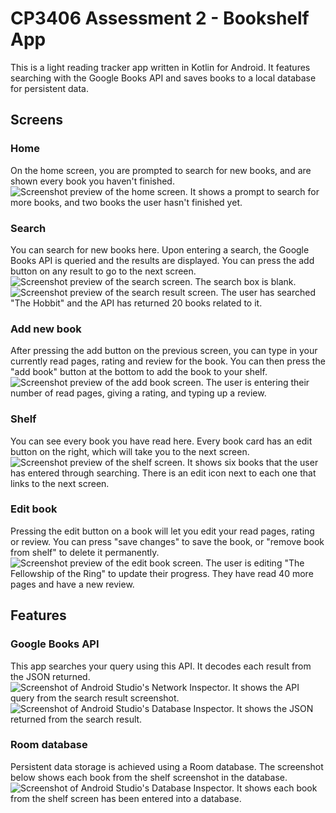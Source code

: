 # CP3406 Assessment 2 - Bookshelf App
This is a light reading tracker app written in Kotlin for Android. It features searching with the Google Books API and saves books to a local database for persistent data.

## Screens
### Home
On the home screen, you are prompted to search for new books, and are shown every book you haven't finished.
![Screenshot preview of the home screen. It shows a prompt to search for more books, and two books the user hasn't finished yet.](/screenshots/home_screen.png)

### Search
You can search for new books here. Upon entering a search, the Google Books API is queried and the results are displayed. You can press the add button on any result to go to the next screen.
![Screenshot preview of the search screen. The search box is blank.](/screenshots/search_screen_1.png)
![Screenshot preview of the search result screen. The user has searched "The Hobbit" and the API has returned 20 books related to it.](/screenshots/search_screen_2.png)

### Add new book
After pressing the add button on the previous screen, you can type in your currently read pages, rating and review for the book. You can then press the "add book" button at the bottom to add the book to your shelf.
![Screenshot preview of the add book screen. The user is entering their number of read pages, giving a rating, and typing up a review.](/screenshots/search_screen_3.png)

### Shelf
You can see every book you have read here. Every book card has an edit button on the right, which will take you to the next screen.
![Screenshot preview of the shelf screen. It shows six books that the user has entered through searching. There is an edit icon next to each one that links to the next screen.](/screenshots/shelf_screen_1.png)

### Edit book
Pressing the edit button on a book will let you edit your read pages, rating or review. You can press "save changes" to save the book, or "remove book from shelf" to delete it permanently.
![Screenshot preview of the edit book screen. The user is editing "The Fellowship of the Ring" to update their progress. They have read 40 more pages and have a new review.](/screenshots/shelf_screen_2.png)

## Features
### Google Books API
This app searches your query using this API. It decodes each result from the JSON returned.
![Screenshot of Android Studio's Network Inspector. It shows the API query from the search result screenshot.](/screenshots/network_inspector.png)
![Screenshot of Android Studio's Database Inspector. It shows the JSON returned from the search result.](/screenshots/network_response.png)

### Room database
Persistent data storage is achieved using a Room database. The screenshot below shows each book from the shelf screenshot in the database.
![Screenshot of Android Studio's Database Inspector. It shows each book from the shelf screen has been entered into a database.](/screenshots/database_inspector.png)
